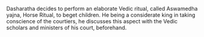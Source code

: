 Dasharatha decides to perform an elaborate Vedic ritual, called Aswamedha yajna, Horse Ritual, to beget children. He being a considerate king in taking conscience of the courtiers, he discusses this aspect with the Vedic scholars and ministers of his court, beforehand.
